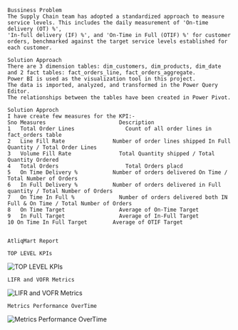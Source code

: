 ```
Bussiness Problem 
The Supply Chain team has adopted a standardized approach to measure service levels. This includes the daily measurement of 'On-time delivery (OT) %',
'In-full delivery (IF) %', and 'On-Time in Full (OTIF) %' for customer orders, benchmarked against the target service levels established for each customer.
```

```
Solution Approach
There are 3 dimension tables: dim_customers, dim_products, dim_date and 2 fact tables: fact_orders_line, fact_orders_aggregate.
Power BI is used as the visualization tool in this project.
The data is imported, analyzed, and transformed in the Power Query Editor.
The relationships between the tables have been created in Power Pivot.
```

```
Solution Approch
I have create few measures for the KPI:-
Sno	Measures		               Description
1	Total Order Lines		         Count of all order lines in fact_orders table
2	Line Fill Rate	             Number of order lines shipped In Full Quantity / Total Order Lines
3	Volume Fill Rate	           Total Quantity shipped / Total Quantity Ordered
4	Total Orders		             Total Orders placd
5	On Time Delivery %	         Number of orders delivered On Time / Total Number of Orders
6	In Full Delivery %	         Number of orders delivered in Full quantity / Total Number of Orders
7	On Time In Full %	           Number of orders delivered both IN Full & On Time / Total Number of Orders
8	On Time Target 		           Average of On-Time Target 
9	In Full Target 		           Average of In-Full Target
10 On Time In Full Target 		 Average of OTIF Target


AtliqMart Report
````


````
TOP LEVEL KPIs
````
![TOP LEVEL KPIs](https://github.com/user-attachments/assets/40430bfe-371d-4623-9e07-9e43d2d88e4f)

````
LIFR and VOFR Metrics
````
![LIFR and VOFR Metrics](https://github.com/user-attachments/assets/61160d3b-7b6f-473f-bbc4-eb224bf7bc60)

````
Metrics Performance OverTime
````
![Metrics Performance OverTime](https://github.com/user-attachments/assets/8d686418-9b96-4179-aa8b-fa7de479c142)



